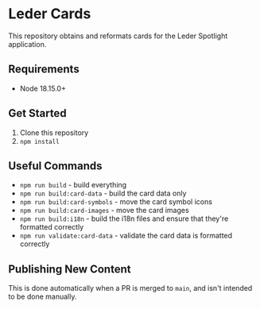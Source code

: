 # Leder Cards

This repository obtains and reformats cards for the Leder Spotlight application.

## Requirements

- Node 18.15.0+

## Get Started

1. Clone this repository
1. `npm install`

## Useful Commands

- `npm run build` - build everything
- `npm run build:card-data` - build the card data only
- `npm run build:card-symbols` - move the card symbol icons
- `npm run build:card-images` - move the card images
- `npm run build:i18n` - build the i18n files and ensure that they're formatted correctly
- `npm run validate:card-data` - validate the card data is formatted correctly

## Publishing New Content

This is done automatically when a PR is merged to `main`, and isn't intended to be done manually.
